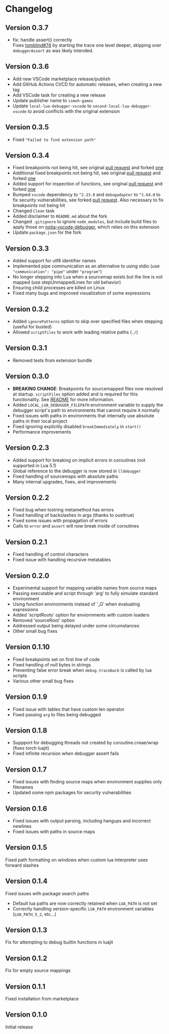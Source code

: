 # Changelog

## Version 0.3.7

- fix: handle assert() correctly\
    Fixes [tomblind#74](https://github.com/tomblind/local-lua-debugger-vscode/issues/74) by starting the trace one level deeper, skipping over `debuggerAssert` as was likely intended.

## Version 0.3.6

- Add new VSCode marketplace release/publish
- Add GitHub Actions CI/CD for automatic releases, when creating a new tag
- Add VSCode task for creating a new release
- Update publisher name to `ismoh-games`
- Update `local-lua-debugger-vscode` to `second-local-lua-debugger-vscode` to avoid conflicts with the original extension

## Version 0.3.5

- Fixed `"Failed to find extension path"`

## Version 0.3.4

- Fixed breakpoints not being hit, see original [pull request](https://github.com/tomblind/local-lua-debugger-vscode/pull/71) and forked [one](https://github.com/Ismoh/local-lua-debugger-vscode/pull/3)
- Additional fixed breakpoints not being hit, see original [pull request](https://github.com/tomblind/local-lua-debugger-vscode/pull/67) and forked [one](https://github.com/Ismoh/local-lua-debugger-vscode/pull/1)
- Added support for inspection of functions, see original [pull request](https://github.com/tomblind/local-lua-debugger-vscode/pull/72) and forked [one](https://github.com/Ismoh/local-lua-debugger-vscode/pull/2/files)
- Bumped `vscode` dependency to `^2.23.0` and `debugadapter` to `^1.64.0` to fix security vulnerabilities, see forked [pull request](https://github.com/Ismoh/local-lua-debugger-vscode/pull/4). Also necessary to fix breakpoints not being hit
- Changed `Clean` task
- Added disclaimer to `README.md` about the fork
- Changed `.gitignore` to ignore `node_modules`, but include build files to apply those on [noita-vscode-debugger](https://github.com/Ismoh/noita-vscode-debugger), which relies on this extension
- Update `package.json` for the fork

## Version 0.3.3

- Added support for utf8 identifier names
- Implemented pipe communication as an alternative to using stdio (use `"communication": "pipe"` under `"program"`)
- No longer stepping into Lua when a sourcemap exists but the line is not mapped (use stepUnmappedLines for old behavior)
- Ensuring child processes are killed on Linux
- Fixed many bugs and improved visualization of some expressions

## Version 0.3.2

- Added `ignorePatterns` option to skip over specified files when stepping (useful for busted)
- Allowed `scriptFiles` to work with leading relative paths (`./`)

## Version 0.3.1

- Removed tests from extension bundle

## Version 0.3.0

- **BREAKING CHANGE**: Breakpoints for sourcemapped files now resolved at startup. `scriptFiles` option added and is required for this functionality. See [README](README.md) for more information.
- Added `LOCAL_LUA_DEBUGGER_FILEPATH` environment variable to supply the debugger script's path to environments that cannot require it normally
- Fixed issues with paths in environments that internally use absolute paths in their local project
- Fixed ignoring explicitly disabled `breakImmediately` in `start()`
- Performance improvements

## Version 0.2.3

- Added support for breaking on implicit errors in coroutines (not supported in Lua 5.1)
- Global reference to the debugger is now stored in `lldebugger`
- Fixed handling of sourcemaps with absolute paths
- Many internal upgrades, fixes, and improvements

## Version 0.2.2

- Fixed bug when tostring metamethod has errors
- Fixed handling of backslashes in args (thanks to ousttrue)
- Fixed some issues with propagation of errors
- Calls to `error` and `assert` will now break inside of coroutines

## Version 0.2.1

- Fixed handling of control characters
- Fixed issue with handling recursive metatables

## Version 0.2.0

- Experimental support for mapping variable names from source maps
- Passing executable and script through 'arg' to fully simulate standard environment
- Using function environments instead of '_G' when evaluating expressions
- Added 'scriptRoots' option for enviornments with custom loaders
- Removed 'sourceRoot' option
- Addressed output being delayed under some circumstances
- Other small bug fixes

## Version 0.1.10

- Fixed breakpoints set on first line of code
- Fixed handling of null bytes in strings
- Preventing false error break when `debug.traceback` is called by lua scripts
- Various other small bug fixes

## Version 0.1.9

- Fixed issue with tables that have custom len operator
- Fixed passing `arg` to files being debugged

## Version 0.1.8

- Suppport for debugging threads not created by coroutine.creae/wrap (fixes torch luajit)
- Fixed infinite recursion when debugger assert fails

## Version 0.1.7

- Fixed issues with finding source maps when environment supplies only filenames
- Updated some npm packages for security vulnerabilities

## Version 0.1.6

- Fixed issues with output parsing, including hangups and incorrect newlines
- Fixed issues with paths in source maps

## Version 0.1.5

Fixed path formatting on windows when custom lua interpreter uses forward slashes

## Version 0.1.4

Fixed issues with package search paths

- Default lua paths are now correctly retained when `LUA_PATH` is not set
- Correctly handling version-specific `LUA_PATH` environment variables (`LUA_PATH_5_2`, etc...)

## Version 0.1.3

Fix for attempting to debug builtin functions in luajit

## Version 0.1.2

Fix for empty source mappings

## Version 0.1.1

Fixed installation from marketplace

## Version 0.1.0

Initial release
